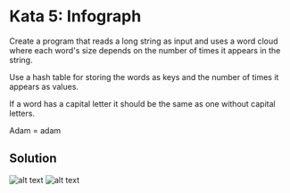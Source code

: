 # Kata 5: Infograph

Create a program that reads a long string as input and uses a word cloud where
each word's size depends on the number of times it appears in the string. 

Use a hash table for storing the words as keys and the number of times it appears 
as values.

If a word has a capital letter it should be the same as one without capital letters.

Adam = adam

## Solution

![alt text](https://github.com/MikeSagnelli/PrograAvanzada2018/blob/master/katas/kata4/kata5_1.JPG)
![alt text](https://github.com/MikeSagnelli/PrograAvanzada2018/blob/master/katas/kata4/kata5_2.JPG)